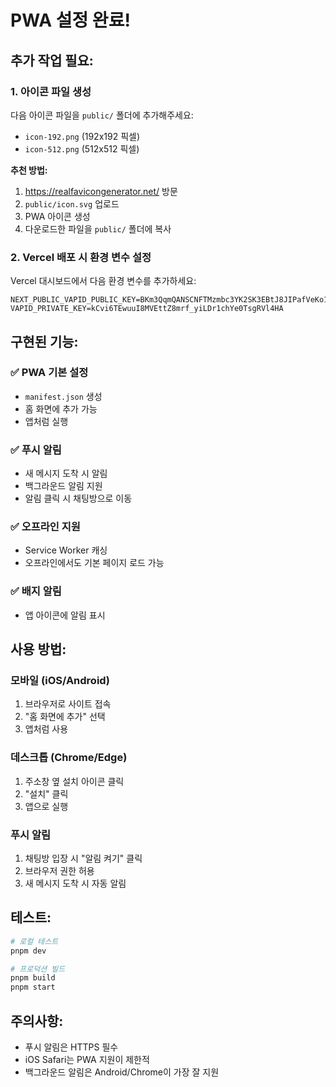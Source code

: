 # PWA 설정 완료!

## 추가 작업 필요:

### 1. 아이콘 파일 생성

다음 아이콘 파일을 `public/` 폴더에 추가해주세요:

- `icon-192.png` (192x192 픽셀)
- `icon-512.png` (512x512 픽셀)

**추천 방법:**

1. https://realfavicongenerator.net/ 방문
2. `public/icon.svg` 업로드
3. PWA 아이콘 생성
4. 다운로드한 파일을 `public/` 폴더에 복사

### 2. Vercel 배포 시 환경 변수 설정

Vercel 대시보드에서 다음 환경 변수를 추가하세요:

```
NEXT_PUBLIC_VAPID_PUBLIC_KEY=BKm3QqmQANSCNFTMzmbc3YK2SK3EBtJ8JIPafVeKo1V1DM7C7WTbNXMScS3G9w8Zct88_09keCiHxBwmMaWO0NE
VAPID_PRIVATE_KEY=kCvi6TEwuuI8MVEttZ8mrf_yiLDr1chYe0TsgRVl4HA
```

## 구현된 기능:

### ✅ PWA 기본 설정

- `manifest.json` 생성
- 홈 화면에 추가 가능
- 앱처럼 실행

### ✅ 푸시 알림

- 새 메시지 도착 시 알림
- 백그라운드 알림 지원
- 알림 클릭 시 채팅방으로 이동

### ✅ 오프라인 지원

- Service Worker 캐싱
- 오프라인에서도 기본 페이지 로드 가능

### ✅ 배지 알림

- 앱 아이콘에 알림 표시

## 사용 방법:

### 모바일 (iOS/Android)

1. 브라우저로 사이트 접속
2. "홈 화면에 추가" 선택
3. 앱처럼 사용

### 데스크톱 (Chrome/Edge)

1. 주소창 옆 설치 아이콘 클릭
2. "설치" 클릭
3. 앱으로 실행

### 푸시 알림

1. 채팅방 입장 시 "알림 켜기" 클릭
2. 브라우저 권한 허용
3. 새 메시지 도착 시 자동 알림

## 테스트:

```bash
# 로컬 테스트
pnpm dev

# 프로덕션 빌드
pnpm build
pnpm start
```

## 주의사항:

- 푸시 알림은 HTTPS 필수
- iOS Safari는 PWA 지원이 제한적
- 백그라운드 알림은 Android/Chrome이 가장 잘 지원
